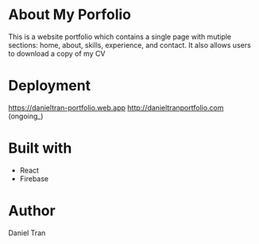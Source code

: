 # About My Porfolio

This is a website portfolio which contains a single page with mutiple sections: home, about, skills, experience, and contact. It also allows users to download a copy of my CV

# Deployment
https://danieltran-portfolio.web.app
http://danieltranportfolio.com (ongoing_)

# Built with
<ul>
  <li>React</li>
  <li>Firebase</li>
</ul>

# Author
 Daniel Tran
